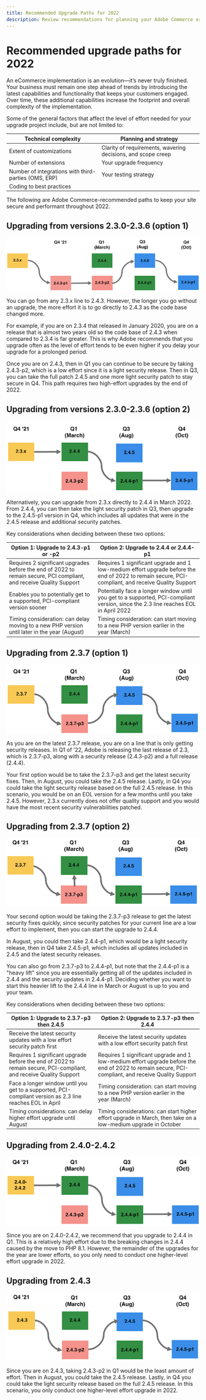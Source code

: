 ```yaml
---
title: Recommended Upgrade Paths for 2022
description: Review recommendations for planning your Adobe Commerce or Magento Open Source upgrade in 2022.
---
```


# Recommended upgrade paths for 2022

An eCommerce implementation is an evolution—it’s never truly finished. Your business must remain one step ahead of trends by introducing the latest capabilities and functionality that keeps your customers engaged. Over time, these additional capabilities increase the footprint and overall complexity of the implementation.

Some of the general factors that affect the level of effort needed for your upgrade project include, but are not limited to:

| Technical complexity                                      | Planning and strategy                                        |
|-----------------------------------------------------------|--------------------------------------------------------------|
| Extent of customizations                                  | Clarity of requirements, wavering decisions, and scope creep |
| Number of extensions                                      | Your upgrade frequency                                       |
| Number of integrations with third-parties (OMS, ERP) | Your testing strategy                                        |
| Coding to best practices                                  |                                                              |

The following are Adobe Commerce-recommended paths to keep your site secure and performant throughout 2022. 

## Upgrading from versions 2.3.0-2.3.6 (option 1)

![](../../assets/upgrade-guide/2.3.0-2.3.6-option1.png)

You can go from any 2.3.x line to 2.4.3. However, the longer you go without an upgrade, the more effort it is to go directly to 2.4.3 as the code base changed more. 

For example, if you are on 2.3.4 that released in January 2020, you are on a release that is almost two years old so the code base of 2.4.3 when compared to 2.3.4 is far greater. This is why Adobe recommends that you upgrade often as the level of effort tends to be even higher if you delay your upgrade for a prolonged period.

Once you are on 2.4.3, then in Q1 you can continue to be secure by taking 2.4.3-p2, which is a low effort since it is a light security release. Then in Q3, you can take the full patch 2.4.5 and one more light security patch to stay secure in Q4. This path requires two high-effort upgrades by the end of 2022.

## Upgrading from versions 2.3.0-2.3.6 (option 2)

![](../../assets/upgrade-guide/2.3.0-2.3.6-option2.png)

Alternatively, you can upgrade from 2.3.x directly to 2.4.4 in March 2022. From 2.4.4, you can then take the light security patch in Q3, then upgrade to the 2.4.5-p1 version in Q4, which includes all updates that were in the 2.4.5 release and additional security patches.

Key considerations when deciding between these two options:

| Option 1: Upgrade to 2.4.3-p1 or -p2                                                                               | Option 2: Upgrade to 2.4.4 or 2.4.4-p1                                                                                                           |
|--------------------------------------------------------------------------------------------------------------------|--------------------------------------------------------------------------------------------------------------------------------------------------|
| Requires 2 significant upgrades before the end of 2022 to remain secure, PCI compliant, and receive Quality Support | Requires 1 significant upgrade and 1 low-medium effort upgrade before the end of 2022 to remain secure, PCI-compliant, and receive Quality Support |
| Enables you to potentially get to a supported, PCI-compliant version sooner                                         | Potentially face a longer window until you get to a supported, PCI-compliant version, since the 2.3 line reaches EOL in April 2022                   |
| Timing consideration: can delay moving to a new PHP version until later in the year (August)                        | Timing consideration: can start moving to a new PHP version earlier in the year (March)                                                           |

## Upgrading from 2.3.7 (option 1)

![](../../assets/upgrade-guide/2.3.7-option1.png)

As you are on the latest 2.3.7 release, you are on a line that is only getting security releases. In Q1 of ’22, Adobe is releasing the last release of 2.3, which is 2.3.7-p3, along with a security release (2.4.3-p2) and a full release (2.4.4).

Your first option would be to take the 2.3.7-p3 and get the latest security fixes. Then, in August, you could take the 2.4.5 release. Lastly, in Q4 you could take the light security release based on the full 2.4.5 release. In this scenario, you would be on an EOL version for a few months until you take 2.4.5. However, 2.3.x currently does not offer quality support and you would have the most recent security vulnerabilities patched.

## Upgrading from 2.3.7 (option 2)

![](../../assets/upgrade-guide/2.3.7-option2.png)

Your second option would be taking the 2.3.7-p3 release to get the latest security fixes quickly, since security patches for your current line are a low effort to implement, then you can start the upgrade to 2.4.4. 

In August, you could then take 2.4.4-p1, which would be a light security release, then in Q4 take 2.4.5-p1, which includes all updates included in 2.4.5 and the latest security releases.

You can also go from 2.3.7-p3 to 2.4.4-p1, but note that the 2.4.4-p1 is a "heavy lift" since you are essentially getting all of the updates included in 2.4.4 and the security updates in 2.4.4-p1. Deciding whether you want to start this heavier lift to the 2.4.4 line in March or August is up to you and your team.

Key considerations when deciding between these two options:

| Option 1: Upgrade to 2.3.7-p3 then 2.4.5                                                                           | Option 2: Upgrade to 2.3.7-p3 then 2.4.4                                                                                                            |
|--------------------------------------------------------------------------------------------------------------------|-----------------------------------------------------------------------------------------------------------------------------------------------------|
| Receive the latest security updates with a low effort security patch first                                         | Receive the latest security updates with a low effort security patch first                                                                          |
| Requires 1 significant upgrade before the end of 2022 to remain secure, PCI-compliant, and receive Quality Support | Requires 1 significant upgrade and 1 low-medium effort upgrade before the end of 2022 to remain secure,  PCI-compliant, and receive Quality Support |
| Face a longer window until you get to a supported, PCI-compliant version as 2.3 line reaches EOL in April          | Timing consideration: can start moving to a new PHP version earlier in the year (March)                                                              |
| Timing considerations: can delay higher effort upgrade until August                                                | Timing considerations: can start higher effort upgrade in March, then take on a low-medium upgrade in October                                        |

## Upgrading from 2.4.0-2.4.2

![](../../assets/upgrade-guide/2.4.0-2.4.2.png)

Since you are on 2.4.0-2.4.2, we recommend that you upgrade to 2.4.4 in Q1. This is a relatively high effort due to the breaking changes in 2.4.4 caused by the move to PHP 8.1. However, the remainder of the upgrades for the year are lower efforts, so you only need to conduct one higher-level effort upgrade in 2022.

## Upgrading from 2.4.3 

![](../../assets/upgrade-guide/2.4.3.png)
 
Since you are on 2.4.3, taking 2.4.3-p2 in Q1 would be the least amount of effort. Then in August, you could take the 2.4.5 release. Lastly, in Q4 you could take the light security release based on the full 2.4.5 release. In this scenario, you only conduct one higher-level effort upgrade in 2022.
